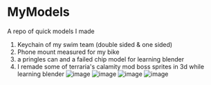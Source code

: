 # MyModels
A repo of quick models I made

1. Keychain of my swim team (double sided & one sided)
2. Phone mount measured for my bike
3. a pringles can and a failed chip model for learning blender
4. I remade some of terraria's calamity mod boss sprites in 3d while learning blender
![image](https://github.com/user-attachments/assets/2d4f81b2-45e4-4f49-8d44-e50f6eb46e88)
![image](https://github.com/user-attachments/assets/8a31dba4-183a-4aa5-bf62-c25f94a9b4af)
![image](https://github.com/user-attachments/assets/e57249d2-444e-43cd-875e-0c537affd60e)
![image](https://github.com/user-attachments/assets/d12bb8e7-93df-4fb0-9630-070e34cdba2c)
